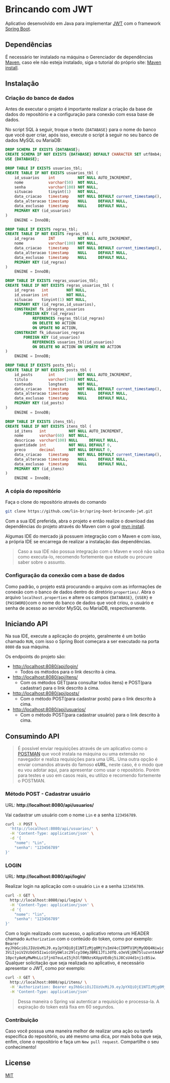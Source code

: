 # Brincando com JWT

Aplicativo desenvolvido em Java para implementar [JWT](https://jwt.io/) com o framework [Spring Boot](http://spring.io/projects/spring-boot).

## Dependências

É necessário ter instalado na máquina o Gerenciador de dependências [Maven](https://maven.apache.org/),
caso ele não esteja instalado, siga o tutorial do próprio site: [Maven install](https://maven.apache.org/install.html).

## Instalação

### Criação do banco de dados

Antes de executar o projeto é importante realizar a criação da base de dados do repositório
e a configuração para conexão com essa base de dados.

No script SQL à seguir, troque o texto `{DATABASE}` para o nome do banco que você quer criar,
após isso, execute o script à seguir no seu banco de dados MySQL ou MariaDB:

```sql
DROP SCHEMA IF EXISTS {DATABASE};
CREATE SCHEMA IF NOT EXISTS {DATABASE} DEFAULT CHARACTER SET utf8mb4;
USE {DATABASE};

DROP TABLE IF EXISTS usuarios_tbl;
CREATE TABLE IF NOT EXISTS usuarios_tbl (
	id_usuarios    int          NOT NULL AUTO_INCREMENT,
	nome           varchar(50)  NOT NULL,
	senha          varchar(100) NOT NULL,
	situacao       tinyint(1)   NOT NULL,
	data_criacao   timestamp    NOT NULL DEFAULT current_timestamp(),
	data_alteracao timestamp    NULL     DEFAULT NULL,
	data_exclusao  timestamp    NULL     DEFAULT NULL,
	PRIMARY KEY (id_usuarios)
)
	ENGINE = InnoDB;

DROP TABLE IF EXISTS regras_tbl;
CREATE TABLE IF NOT EXISTS regras_tbl (
	id_regras      INT          NOT NULL AUTO_INCREMENT,
	nome           varchar(100) NOT NULL,
	data_criacao   timestamp    NOT NULL DEFAULT current_timestamp(),
	data_alteracao timestamp    NULL     DEFAULT NULL,
	data_exclusao  timestamp    NULL     DEFAULT NULL,
	PRIMARY KEY (id_regras)
)
	ENGINE = InnoDB;

DROP TABLE IF EXISTS regras_usuarios_tbl;
CREATE TABLE IF NOT EXISTS regras_usuarios_tbl (
	id_regras   int        NOT NULL,
	id_usuarios int        NOT NULL,
	situacao    tinyint(1) NOT NULL,
	PRIMARY KEY (id_regras,id_usuarios),
	CONSTRAINT fk_idregras_usuarios
		FOREIGN KEY (id_regras)
			REFERENCES regras_tbl(id_regras)
			ON DELETE NO ACTION
			ON UPDATE NO ACTION,
	CONSTRAINT fk_idusuarios_regras
		FOREIGN KEY (id_usuarios)
			REFERENCES usuarios_tbl(id_usuarios)
			ON DELETE NO ACTION ON UPDATE NO ACTION
)
	ENGINE = InnoDB;

DROP TABLE IF EXISTS posts_tbl;
CREATE TABLE IF NOT EXISTS posts_tbl (
	id_posts       int          NOT NULL AUTO_INCREMENT,
	titulo         varchar(240) NOT NULL,
	conteudo       longtext     NOT NULL,
	data_criacao   timestamp    NOT NULL DEFAULT current_timestamp(),
	data_alteracao timestamp    NULL     DEFAULT NULL,
	data_exclusao  timestamp    NULL     DEFAULT NULL,
	PRIMARY KEY (id_posts)
)
	ENGINE = InnoDB;

DROP TABLE IF EXISTS itens_tbl;
CREATE TABLE IF NOT EXISTS itens_tbl (
	id_itens   int          NOT NULL AUTO_INCREMENT,
	nome       varchar(60)  NOT NULL,
	descricao  varchar(100) NULL     DEFAULT NULL,
	quantidade int          NOT NULL DEFAULT 0,
	preco      decimal      NOT NULL DEFAULT 0,
	data_criacao   timestamp    NOT NULL DEFAULT current_timestamp(),
	data_alteracao timestamp    NULL     DEFAULT NULL,
	data_exclusao  timestamp    NULL     DEFAULT NULL,
	PRIMARY KEY (id_itens)
)
	ENGINE = InnoDB;
```

### A cópia do repositório

Faça o clone do repositório através do comando

```bash
git clone https://github.com/lin-br/spring-boot-brincando-jwt.git
```

Com a sua IDE preferida, abra o projeto e então realize o download das dependências
do projeto através do Maven com o goal [mvn install](https://maven.apache.org/plugins/maven-install-plugin/usage.html).

Algumas IDE do mercado já possuem integração com o Maven e com isso, a própria IDE
se encarrega de realizar a instalação das dependências.

> Caso a sua IDE não possua integração com o Maven e você não saiba como executa-lo,
recomendo fortemente que estude ou procure saber sobre o assunto.

### Configuração da conexão com a base de dados

Como padrão, o projeto está procurando o arquivo com as informações de conexão com o banco de dados 
dentro do diretório `properties/`. Abra o arquivo `localhost.properties` e altere os campos `{DATABASE}`,
`{USER}` e `{PASSWORD}`com o nome do banco de dados que você criou, o usuário e senha de acesso ao
servidor MySQL ou MariaDB, respectivamente.

## Iniciando API

Na sua IDE, execute a aplicação do projeto, geralmente é um botão chamado `RUN`, com isso o Spring Boot
começara a ser executado na porta `8080` da sua máquina.

Os endpoints do projeto são:
- [http://localhost:8080/api/login/](http://localhost:8080/api/login/)
    - Todos os métodos para o link descrito à cima.
- [http://localhost:8080/api/itens/](http://localhost:8080/api/itens/)
    - Com os métodos GET(para consultar todos itens) e POST(para cadastrar) para o link descrito à cima.
- [http://localhost:8080/api/posts/](http://localhost:8080/api/posts/)
    - Com o método POST(para cadastrar posts) para o link descrito à cima.
- [http://localhost:8080/api/usuarios/](http://localhost:8080/api/usuarios/)
    - Com o método POST(para cadastrar usuário) para o link descrito à cima.

## Consumindo API

> É possível enviar requisições através de um aplicativo como o [POSTMAN](https://www.getpostman.com/downloads/) que
você instala na máquina ou uma extensão no navegador e realiza requisições para uma URL.
> Uma outra opção é enviar comandos através do famoso **cURL**, neste caso, é o modo que eu vou adotar aqui, para
apresentar como usar o repositório. Porém para testes e uso em casos reais, eu utilizo e recomendo fortemente o POSTMAN.

### Método POST - Cadastrar usuário

URL: **http://localhost:8080/api/usuarios/**

Vai cadastrar um usuário com o nome `Lin` e a senha `123456789`.

```bash
curl -X POST \
  'http://localhost:8080/api/usuarios/' \
  -H 'Content-Type: application/json' \
  -d '{
    "nome": "Lin",
    "senha": "123456789"
}'
```

### LOGIN

URL: **http://localhost:8080/api/login/**

Realizar login na aplicação com o usuário `Lin` e a senha `123456789`.

```bash
curl -X GET \
  http://localhost:8080/api/login/ \
  -H 'Content-Type: application/json' \
  -d '{
    "nome": "lin",
    "senha": "123456789"
}'
```

Com o login realizado com sucesso, o aplicativo retorna um HEADER chamado `Authorization` com o conteúdo do
token, como por exemplo: `Bearer eyJhbGciOiJIUzUxMiJ9.eyJpYXQiOjE1NTIzMjg0MjYsImV4cCI6MTU1MjMyODQ4Niwic3ViIjoiV2VzbGV5IiwicGVybWlzc29lcyI6WyJBRE1JTiJdfQ.o3eVEjDN75luzvntA4AP10pctyAeKyMwMnLLc1fjnU7euLeI5jh3lfBN9zsKXppVEdbj5iJ8CsU4d1nj1cB5iw`.
Qualquer solicitação que seja realizada no aplicativo, é necessário apresentar o JWT, como por exemplo:

```bash
curl -X GET \
  http://localhost:8080/api/itens/ \
  -H 'Authorization: Bearer eyJhbGciOiJIUzUxMiJ9.eyJpYXQiOjE1NTIzMjg0MjYsImV4cCI6MTU1MjMyODQ4Niwic3ViIjoiV2VzbGV5IiwicGVybWlzc29lcyI6WyJBRE1JTiJdfQ.o3eVEjDN75luzvntA4AP10pctyAeKyMwMnLLc1fjnU7euLeI5jh3lfBN9zsKXppVEdbj5iJ8CsU4d1nj1cB5iw' \
  -H 'Content-Type: application/json'
```
> Dessa maneira o Spring vai autenticar a requisição e processa-la. A expiração do token está fixa 
em 60 segundos.

### Contribuição

Caso você possua uma maneira melhor de realizar uma ação ou tarefa específica do repositório, ou até mesmo
uma dica, por mais boba que seja, enfim, clone o repositório e faça um `New pull request`. Compartilhe o seu conhecimento! 

## License
[MIT](https://choosealicense.com/licenses/mit/)